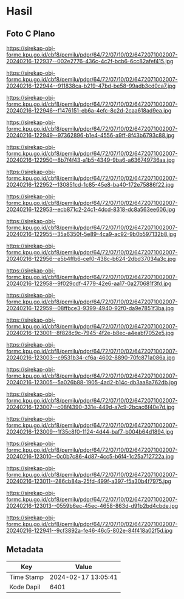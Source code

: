 # Hasil

## Foto C Plano

https://sirekap-obj-formc.kpu.go.id/cbf8/pemilu/pdpr/64/72/07/10/02/6472071002007-20240216-122937--002e2776-436c-4c2f-bcb6-6cc82afef415.jpg

https://sirekap-obj-formc.kpu.go.id/cbf8/pemilu/pdpr/64/72/07/10/02/6472071002007-20240216-122944--911838ca-b219-47bd-be58-99adb3cd0ca7.jpg

https://sirekap-obj-formc.kpu.go.id/cbf8/pemilu/pdpr/64/72/07/10/02/6472071002007-20240216-122946--f1476151-eb6a-4efc-8c2d-2caa618ad9ea.jpg

https://sirekap-obj-formc.kpu.go.id/cbf8/pemilu/pdpr/64/72/07/10/02/6472071002007-20240216-122949--97362896-b1e4-4556-a9ff-8f43b6793c88.jpg

https://sirekap-obj-formc.kpu.go.id/cbf8/pemilu/pdpr/64/72/07/10/02/6472071002007-20240216-122950--8b7f4f43-a1b5-4349-9ba6-a636749736aa.jpg

https://sirekap-obj-formc.kpu.go.id/cbf8/pemilu/pdpr/64/72/07/10/02/6472071002007-20240216-122952--130851cd-1c85-45e8-ba40-172e75886f22.jpg

https://sirekap-obj-formc.kpu.go.id/cbf8/pemilu/pdpr/64/72/07/10/02/6472071002007-20240216-122953--ecb871c2-24c1-4dcd-8318-dc8a563ee606.jpg

https://sirekap-obj-formc.kpu.go.id/cbf8/pemilu/pdpr/64/72/07/10/02/6472071002007-20240216-122955--35a6350f-5e89-4ca9-ac92-9b0b597132b8.jpg

https://sirekap-obj-formc.kpu.go.id/cbf8/pemilu/pdpr/64/72/07/10/02/6472071002007-20240216-122956--e5b4ffb6-cef0-438c-b624-2dbd37034a3c.jpg

https://sirekap-obj-formc.kpu.go.id/cbf8/pemilu/pdpr/64/72/07/10/02/6472071002007-20240216-122958--9f029cdf-4779-42e6-aa17-0a270681f3fd.jpg

https://sirekap-obj-formc.kpu.go.id/cbf8/pemilu/pdpr/64/72/07/10/02/6472071002007-20240216-122959--08ffbce3-9399-4940-92f0-da9e7851f3ba.jpg

https://sirekap-obj-formc.kpu.go.id/cbf8/pemilu/pdpr/64/72/07/10/02/6472071002007-20240216-123001--8f828c9c-7945-4f2e-b8ec-a4eabf7052e5.jpg

https://sirekap-obj-formc.kpu.go.id/cbf8/pemilu/pdpr/64/72/07/10/02/6472071002007-20240216-123003--c9531b34-cf6a-4602-8890-70fc871a086a.jpg

https://sirekap-obj-formc.kpu.go.id/cbf8/pemilu/pdpr/64/72/07/10/02/6472071002007-20240216-123005--5a026b88-1905-4ad2-b14c-db3aa8a762db.jpg

https://sirekap-obj-formc.kpu.go.id/cbf8/pemilu/pdpr/64/72/07/10/02/6472071002007-20240216-123007--c08f4390-331e-449d-a7c9-2bcac6f40e7d.jpg

https://sirekap-obj-formc.kpu.go.id/cbf8/pemilu/pdpr/64/72/07/10/02/6472071002007-20240216-123009--1f35c8f0-1124-4d44-baf7-b004b64d1894.jpg

https://sirekap-obj-formc.kpu.go.id/cbf8/pemilu/pdpr/64/72/07/10/02/6472071002007-20240216-123010--0c0b7c86-4d87-4cc5-b6f4-1c25a712722a.jpg

https://sirekap-obj-formc.kpu.go.id/cbf8/pemilu/pdpr/64/72/07/10/02/6472071002007-20240216-123011--286cb84a-25fd-499f-a397-f5a30b4f7975.jpg

https://sirekap-obj-formc.kpu.go.id/cbf8/pemilu/pdpr/64/72/07/10/02/6472071002007-20240216-123013--0559b6ec-45ec-4658-863d-d91b2bd4cbde.jpg

https://sirekap-obj-formc.kpu.go.id/cbf8/pemilu/pdpr/64/72/07/10/02/6472071002007-20240216-122941--9cf3892a-fe46-46c5-802e-84f418a02f5d.jpg


## Metadata

| Key        | Value               |
| ---------- | ------------------- |
| Time Stamp | 2024-02-17 13:05:41 |
| Kode Dapil | 6401                |



